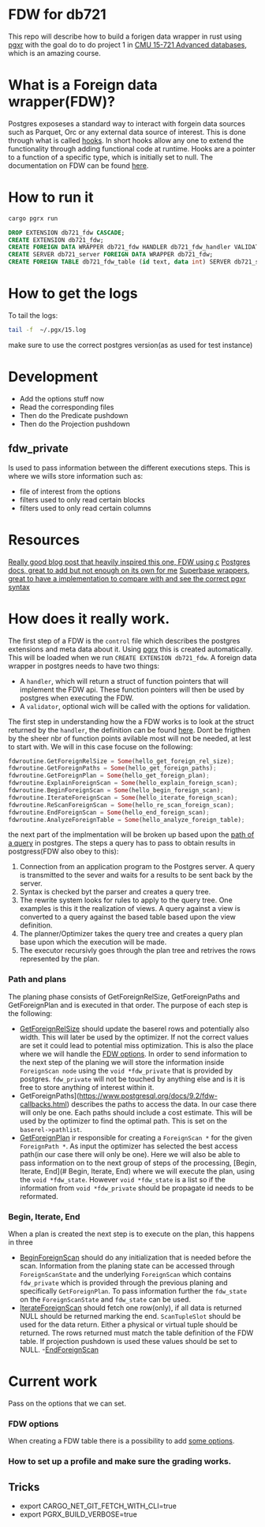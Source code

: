 # FDW for db721

This repo will describe how to build a forigen data wrapper in rust using [pgxr](https://github.com/tcdi/pgrx) with the goal do to do project 1 in [CMU 15-721 Advanced databases](https://15721.courses.cs.cmu.edu/spring2023/project1.html), which is an amazing course. 

# What is a Foreign data wrapper(FDW)?

Postgres exposeses a standard way to interact with forgein data sources such as Parquet, Orc or any external data source of interest. This is done through what is called [hooks](https://github.com/taminomara/psql-hooks). In short hooks allow any one to extend the functionality through adding functional code at runtime. Hooks are a pointer to a function of a specific type, which is initially set to null. The documentation on FDW can be found [here](https://www.postgresql.org/docs/current/postgres-fdw.html). 



# How to run it

```bash
cargo pgrx run
```

```sql
DROP EXTENSION db721_fdw CASCADE;
CREATE EXTENSION db721_fdw;
CREATE FOREIGN DATA WRAPPER db721_fdw HANDLER db721_fdw_handler VALIDATOR db721_fdw_validator;
CREATE SERVER db721_server FOREIGN DATA WRAPPER db721_fdw;
CREATE FOREIGN TABLE db721_fdw_table (id text, data int) SERVER db721_server;
```

# How to get the logs

To tail the logs: 
```bash
tail -f  ~/.pgx/15.log
```

 make sure to use the correct postgres version(as as used for test instance)

 # Development

- Add the options stuff now
- Read the corresponding files
- Then do the Predicate pushdown
- Then do the Projection pushdown 

## fdw_private 
Is used to pass information between the different executions steps. This is where we wills store information such as:
- file of interest from the options
- filters used to only read certain blocks
- filters used to only read certain columns

# Resources

[Really good blog post that heavily inspired this one, FDW using c](https://www.dolthub.com/blog/2022-01-26-creating-a-postgres-foreign-data-wrapper/)
[Postgres docs, great to add but not enough on its own for me](https://www.postgresql.org/docs/9.2/fdw-callbacks.html)
[Superbase wrappers, great to have a implementation to compare with and see the correct pgxr syntax](https://github.com/supabase/wrappers)


# How does it really work. 

The first step of a FDW is the `control` file which describes the postgres extensions and meta data about it. Using [pgrx](https://github.com/tcdi/pgrx) this is created automatically. This will be loaded when we run `CREATE EXTENSION db721_fdw`. A foreign data wrapper in postgres needs to have two things: 
- A `handler`, which will return a struct of function pointers that will implement the FDW api. These function pointers will then be used by postgres when executing the FDW. 
- A `validator`, optional wich will be called with the options for validation. 

The first step in understanding how the a FDW works is to look at the struct returned by the `handler`, the definition can be found [here](https://github.com/postgres/postgres/blob/REL_14_STABLE/src/include/foreign/fdwapi.h#L194). Dont be frigthen by the sheer nbr of function points avilable most will not be needed, at lest to start with. We will in this case focuse on the following: 

```rust
fdwroutine.GetForeignRelSize = Some(hello_get_foreign_rel_size);
fdwroutine.GetForeignPaths = Some(hello_get_foreign_paths);
fdwroutine.GetForeignPlan = Some(hello_get_foreign_plan);
fdwroutine.ExplainForeignScan = Some(hello_explain_foreign_scan);
fdwroutine.BeginForeignScan = Some(hello_begin_foreign_scan);
fdwroutine.IterateForeignScan = Some(hello_iterate_foreign_scan);
fdwroutine.ReScanForeignScan = Some(hello_re_scan_foreign_scan);
fdwroutine.EndForeignScan = Some(hello_end_foreign_scan);
fdwroutine.AnalyzeForeignTable = Some(hello_analyze_foreign_table);
```

the next part of the implmentation will be broken up based upon the [path of a query](https://www.postgresql.org/docs/14/query-path.html) in postgres. The steps a query has to pass to obtain results in postgress(FDW also obey to this):

1) Connection from an application program to the Postgres server. A query is transmitted to the sever and waits for a results to be sent back by the server. 
2) Syntax is checked byt the parser and creates a query tree. 
3) The rewrite system looks for rules to apply to the query tree. One examples is this it the realization of views. A query against a view is converted to a query against the based table based upon the view definition.
4) The planner/Optimizer takes the query tree and creates a query plan base upon which the execution will be made. 
5) The executor recursivly goes through the plan tree and retrives the rows represented by the plan.

### Path and plans

The planing phase consists of GetForeignRelSize, GetForeignPaths and GetForeignPlan and is executed in that order. The purpose of each step is the following: 
 - [GetForeignRelSize](https://www.postgresql.org/docs/9.2/fdw-callbacks.html) should update the baserel rows and potentially also width. This will later be used by the optimizer. If not the correct values are set it could lead to potential miss optimization. This is also the place where we will handle the [FDW options](https://www.postgresql.org/docs/current/postgres-fdw.html#id-1.11.7.47.11). In order to send information to the next step of the planing we will store the information inside `ForeignScan node` using the `void *fdw_private` that is provided by postgres. `fdw_private` will not be touched by anything else and is it is free to store anything of interest within it. 
 - GetForeignPaths](https://www.postgresql.org/docs/9.2/fdw-callbacks.html) describes the paths to access the data. In our case there will only be one. Each paths should include a cost estimate. This will be used by the optimizer to find the optimal path. This is set on the `baserel->pathlist`.
 - [GetForeignPlan](https://www.postgresql.org/docs/9.2/fdw-callbacks.html) ir responsible for creating a `ForeignScan *` for the given `ForeignPath *`. As input the optimizer has selected the best access path(in our case there will only be one). Here we will also be able to pass information on to the next group of steps of the processing, [Begin, Iterate, End](# Begin, Iterate, End) where we will execute the plan, using the `void *fdw_state`. However `void *fdw_state` is a list so if the information from `void *fdw_private` should be propagate id needs to be reformated.

### Begin, Iterate, End

When a plan is created the next step is to execute on the plan, this happens in three
- [BeginForeignScan](https://www.postgresql.org/docs/9.2/fdw-callbacks.html) should do any initialization that is needed before the scan. Information from the planing state can be accessed through `ForeignScanState` and the underlying `ForeignScan` which contains `fdw_private` which is provided through the previous planing and specifically `GetForeignPlan`. To pass information further the `fdw_state` on the `ForeignScanState` and `fdw_state` can be used. 
- [IterateForeignScan](https://www.postgresql.org/docs/9.2/fdw-callbacks.html) should fetch one row(only), if all data is returned NULL should be returned marking the end. `ScanTupleSlot` should be used for the data return. Either a physical or virtual tuple should be returned. The rows returned must match the table definition of the FDW table. If projection pushdown is used these values should be set to NULL. 
-[EndForeignScan](https://www.postgresql.org/docs/9.2/fdw-callbacks.html)

# Current work

Pass on the options that we can set. 

### FDW options

When creating a FDW table there is a possibility to add [some options](https://www.postgresql.org/docs/current/postgres-fdw.html#id-1.11.7.47.11).


### How to set up a profile and make sure the grading works. 

## Tricks
- export CARGO_NET_GIT_FETCH_WITH_CLI=true
- export PGRX_BUILD_VERBOSE=true